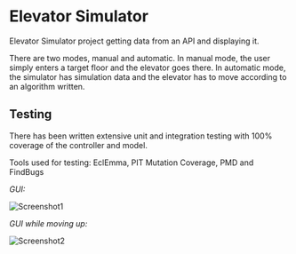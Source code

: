 # Elevator Simulator
Elevator Simulator project getting data from an API and displaying it.

There are two modes, manual and automatic. 
In manual mode, the user simply enters a target floor and the elevator goes there. 
In automatic mode, the simulator has simulation data and the elevator has to move according to an algorithm written.

## Testing
There has been written extensive unit and integration testing with 100% coverage of the controller and model.

Tools used for testing: EclEmma, PIT Mutation Coverage, PMD and FindBugs


*GUI:*

![Screenshot1](https://cloud.githubusercontent.com/assets/17856537/22844920/a8b39b2c-efe0-11e6-959c-63edecea74a9.png)

*GUI while moving up:*

![Screenshot2](https://cloud.githubusercontent.com/assets/17856537/22844921/a8d221aa-efe0-11e6-9fa9-3f666bc5d42d.png)
